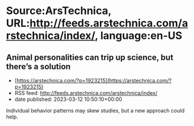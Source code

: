 # Source:ArsTechnica, URL:http://feeds.arstechnica.com/arstechnica/index/, language:en-US

## Animal personalities can trip up science, but there’s a solution
 - [https://arstechnica.com/?p=1923215](https://arstechnica.com/?p=1923215)
 - RSS feed: http://feeds.arstechnica.com/arstechnica/index/
 - date published: 2023-03-12 10:50:10+00:00

Individual behavior patterns may skew studies, but a new approach could help.


